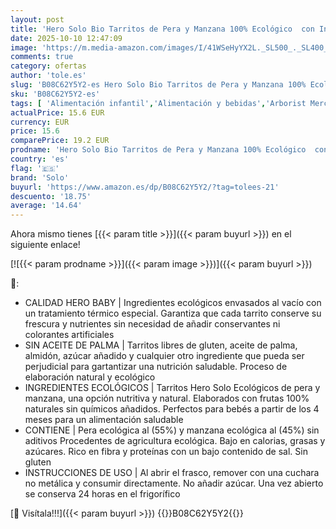 ```yaml
---
layout: post
title: 'Hero Solo Bio Tarritos de Pera y Manzana 100% Ecológico  con Ingredientes Naturales para bebés desde los 6 meses - Pack de 12 x 120 g'
date: 2025-10-10 12:47:09
image: 'https://m.media-amazon.com/images/I/41WSeHyYX2L._SL500_._SL400_.jpg'
comments: true
category: ofertas
author: 'tole.es'
slug: 'B08C62Y5Y2-es Hero Solo Bio Tarritos de Pera y Manzana 100% Ecológico...'
sku: 'B08C62Y5Y2-es'
tags: [ 'Alimentación infantil','Alimentación y bebidas','Arborist Merchandising Root','Esenciales del día a día: Alimentos','Potitos de fruta para bebé','Self Service','Special Features Stores','Tarritos de frutas y postres para bebé','Tarritos, purés y postres para bebé','bebés','dd53b5bc-bcd1-4c9b-ab43-793ed912ccdd_0','dd53b5bc-bcd1-4c9b-ab43-793ed912ccdd_4201','solo','🇪🇸', ]
actualPrice: 15.6 EUR
currency: EUR
price: 15.6
comparePrice: 19.2 EUR
prodname: 'Hero Solo Bio Tarritos de Pera y Manzana 100% Ecológico  con Ingredientes Naturales para bebés desde los 6 meses - Pack de 12 x 120 g'
country: 'es'
flag: '🇪🇸'
brand: 'Solo'
buyurl: 'https://www.amazon.es/dp/B08C62Y5Y2/?tag=tolees-21'
descuento: '18.75'
average: '14.64'
---
```


Ahora mismo tienes [{{< param title >}}]({{< param buyurl >}}) en el siguiente enlace!

[![{{< param prodname >}}]({{< param image >}})]({{< param buyurl >}})

🔎:

- CALIDAD HERO BABY | Ingredientes ecológicos envasados al vacío con un tratamiento térmico especial. Garantiza que cada tarrito conserve su frescura y nutrientes sin necesidad de añadir conservantes ni colorantes artificiales
- SIN ACEITE DE PALMA | Tarritos libres de gluten, aceite de palma, almidón, azúcar añadido y cualquier otro ingrediente que pueda ser perjudicial para gartantizar una nutrición saludable. Proceso de elaboración natural y ecológico
- INGREDIENTES ECOLÓGICOS | Tarritos Hero Solo Ecológicos de pera y manzana, una opción nutritiva y natural. Elaborados con frutas 100% naturales sin químicos añadidos. Perfectos para bebés a partir de los 4 meses para un alimentación saludable
- CONTIENE | Pera ecológica al (55%) y manzana ecológica al (45%) sin aditivos Procedentes de agricultura ecológica. Bajo en calorias, grasas y azúcares. Rico en fibra y proteínas con un bajo contenido de sal. Sin gluten
- INSTRUCCIONES DE USO | Al abrir el frasco, remover con una cuchara no metálica y consumir directamente. No añadir azúcar. Una vez abierto se conserva 24 horas en el frigorífico

[🛒 Visítala!!!]({{< param buyurl >}})
{{<world>}}B08C62Y5Y2{{</world>}}
